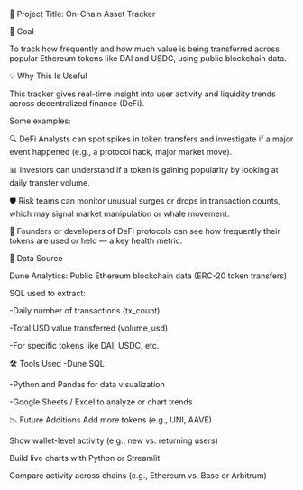 

📌 Project Title: On-Chain Asset Tracker

🧭 Goal

To track how frequently and how much value is being transferred across popular Ethereum tokens like DAI and USDC, using public blockchain data.

💡 Why This Is Useful

This tracker gives real-time insight into user activity and liquidity trends across decentralized finance (DeFi). 

Some examples:

🔍 DeFi Analysts can spot spikes in token transfers and investigate if a major event happened (e.g., a protocol hack, major market move).

📊 Investors can understand if a token is gaining popularity by looking at daily transfer volume.

🛡️ Risk teams can monitor unusual surges or drops in transaction counts, which may signal market manipulation or whale movement.

🧱 Founders or developers of DeFi protocols can see how frequently their tokens are used or held — a key health metric.

🔗 Data Source

Dune Analytics: Public Ethereum blockchain data (ERC-20 token transfers)

SQL used to extract:

-Daily number of transactions (tx_count)

-Total USD value transferred (volume_usd)

-For specific tokens like DAI, USDC, etc.

🛠 Tools Used
-Dune SQL

-Python and Pandas for data visualization

-Google Sheets / Excel to analyze or chart trends

📉 Future Additions
Add more tokens (e.g., UNI, AAVE)

Show wallet-level activity (e.g., new vs. returning users)

Build live charts with Python or Streamlit

Compare activity across chains (e.g., Ethereum vs. Base or Arbitrum)
